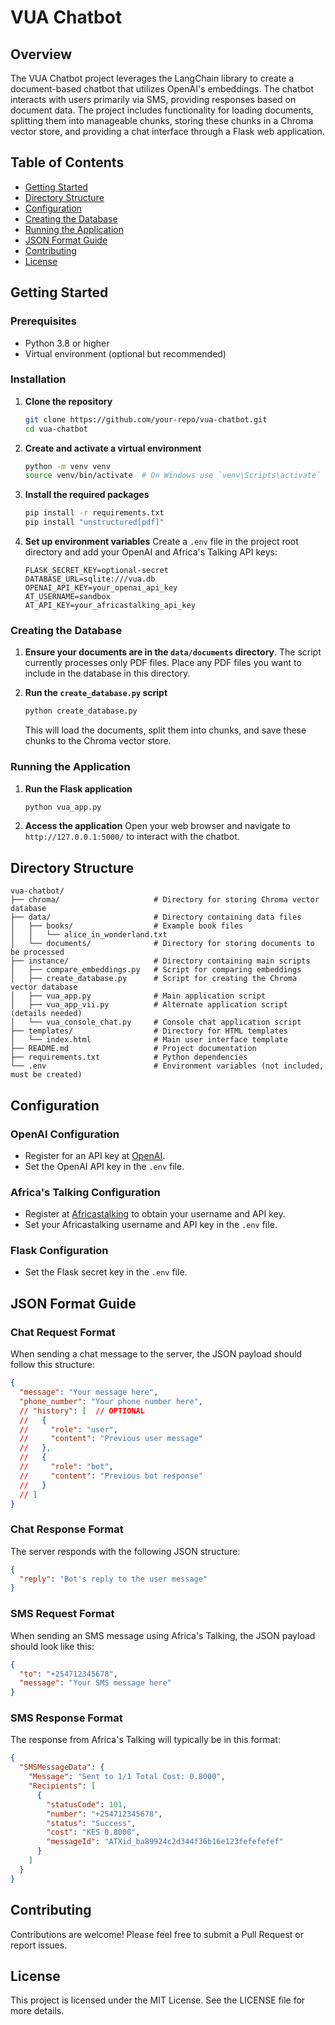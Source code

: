 # VUA Chatbot

## Overview
The VUA Chatbot project leverages the LangChain library to create a document-based chatbot that utilizes OpenAI's embeddings. The chatbot interacts with users primarily via SMS, providing responses based on document data. The project includes functionality for loading documents, splitting them into manageable chunks, storing these chunks in a Chroma vector store, and providing a chat interface through a Flask web application.

## Table of Contents
- [Getting Started](#getting-started)
- [Directory Structure](#directory-structure)
- [Configuration](#configuration)
- [Creating the Database](#creating-the-database)
- [Running the Application](#running-the-application)
- [JSON Format Guide](#json-format-guide)
- [Contributing](#contributing)
- [License](#license)

## Getting Started

### Prerequisites
- Python 3.8 or higher
- Virtual environment (optional but recommended)

### Installation
1. **Clone the repository**
   ```sh
   git clone https://github.com/your-repo/vua-chatbot.git
   cd vua-chatbot
   ```

2. **Create and activate a virtual environment**
   ```sh
   python -m venv venv
   source venv/bin/activate  # On Windows use `venv\Scripts\activate`
   ```

3. **Install the required packages**
   ```sh
   pip install -r requirements.txt
   pip install "unstructured[pdf]"
   ```

4. **Set up environment variables**
   Create a `.env` file in the project root directory and add your OpenAI and Africa's Talking API keys:
   ```env
   FLASK_SECRET_KEY=optional-secret
   DATABASE_URL=sqlite:///vua.db
   OPENAI_API_KEY=your_openai_api_key
   AT_USERNAME=sandbox
   AT_API_KEY=your_africastalking_api_key
   ```

### Creating the Database
1. **Ensure your documents are in the `data/documents` directory**.
   The script currently processes only PDF files. Place any PDF files you want to include in the database in this directory.

2. **Run the `create_database.py` script**
   ```sh
   python create_database.py
   ```
   This will load the documents, split them into chunks, and save these chunks to the Chroma vector store.

### Running the Application
1. **Run the Flask application**
   ```sh
   python vua_app.py
   ```

2. **Access the application**
   Open your web browser and navigate to `http://127.0.0.1:5000/` to interact with the chatbot.

## Directory Structure
```
vua-chatbot/
├── chroma/                     # Directory for storing Chroma vector database
├── data/                       # Directory containing data files
│   ├── books/                  # Example book files
│   │   └── alice_in_wonderland.txt
│   └── documents/              # Directory for storing documents to be processed
├── instance/                   # Directory containing main scripts
│   ├── compare_embeddings.py   # Script for comparing embeddings
│   ├── create_database.py      # Script for creating the Chroma vector database
│   ├── vua_app.py              # Main application script
│   ├── vua_app_vii.py          # Alternate application script (details needed)
│   └── vua_console_chat.py     # Console chat application script
├── templates/                  # Directory for HTML templates
│   └── index.html              # Main user interface template
├── README.md                   # Project documentation
├── requirements.txt            # Python dependencies
└── .env                        # Environment variables (not included, must be created)
```

## Configuration

### OpenAI Configuration
- Register for an API key at [OpenAI](https://beta.openai.com/signup/).
- Set the OpenAI API key in the `.env` file.

### Africa's Talking Configuration
- Register at [Africastalking](https://account.africastalking.com/) to obtain your username and API key.
- Set your Africastalking username and API key in the `.env` file.

### Flask Configuration
- Set the Flask secret key in the `.env` file.

## JSON Format Guide

### Chat Request Format
When sending a chat message to the server, the JSON payload should follow this structure:
```json
{
  "message": "Your message here",
  "phone_number": "Your phone number here",
  // "history": [  // OPTIONAL 
  //   {
  //     "role": "user",
  //     "content": "Previous user message"
  //   },
  //   {
  //     "role": "bot",
  //     "content": "Previous bot response"
  //   }
  // ]
}
```

### Chat Response Format
The server responds with the following JSON structure:
```json
{
  "reply": "Bot's reply to the user message"
}
```

### SMS Request Format
When sending an SMS message using Africa's Talking, the JSON payload should look like this:
```json
{
  "to": "+254712345678",
  "message": "Your SMS message here"
}
```

### SMS Response Format
The response from Africa's Talking will typically be in this format:
```json
{
  "SMSMessageData": {
    "Message": "Sent to 1/1 Total Cost: 0.8000",
    "Recipients": [
      {
        "statusCode": 101,
        "number": "+254712345678",
        "status": "Success",
        "cost": "KES 0.8000",
        "messageId": "ATXid_ba89924c2d344f36b16e123fefefefef"
      }
    ]
  }
}
```

## Contributing
Contributions are welcome! Please feel free to submit a Pull Request or report issues.

## License
This project is licensed under the MIT License. See the LICENSE file for more details.
